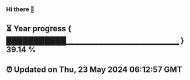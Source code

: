 ### Hi there 👋
⏳ Year progress { ███████████▁▁▁▁▁▁▁▁▁▁▁▁▁▁▁▁▁▁▁ } 39.14 %
---
⏰ Updated on Thu, 23 May 2024 06:12:57 GMT
---
